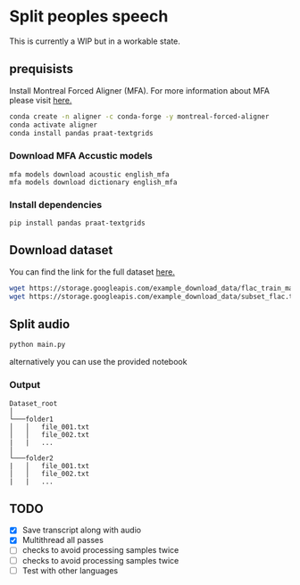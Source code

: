 # Split peoples speech

This is currently a WIP but in a workable state.

## prequisists

Install Montreal Forced Aligner (MFA). For more information about MFA please visit [here.](https://montreal-forced-aligner.readthedocs.io/en/latest/index.html)

``` bash
conda create -n aligner -c conda-forge -y montreal-forced-aligner
conda activate aligner
conda install pandas praat-textgrids

```

### Download MFA Accustic models

``` shell
mfa models download acoustic english_mfa
mfa models download dictionary english_mfa
```

### Install dependencies

```Shell
pip install pandas praat-textgrids
```

## Download dataset

You can find the link for the full dataset [here.](https://mlcommons.org/en/peoples-speech/)

``` bash
wget https://storage.googleapis.com/example_download_data/flac_train_manifest.jsonl # Download maifest
wget https://storage.googleapis.com/example_download_data/subset_flac.tar  # download peoples speech subset
```

## Split audio

``` bash
python main.py
```

alternatively you can use the provided notebook

### Output

``` shell
Dataset_root
│
└───folder1
│   │   file_001.txt
│   │   file_002.txt
|   |   ...
│   
└───folder2
|   │   file_001.txt
│   │   file_002.txt
|   |   ...
```

## TODO

- [X] Save transcript along with audio
- [X] Multithread all passes
- [ ] checks to avoid processing samples twice
- [ ] checks to avoid processing samples twice
- [ ] Test with other languages
